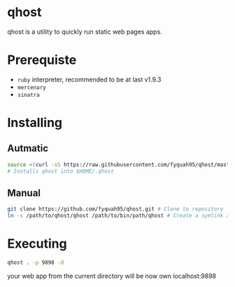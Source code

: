 # qhost

qhost is a utility to quickly run static web pages apps.

# Prerequiste

* `ruby` interpreter, recommended to be at last v1.9.3
* `mercenary`
* `sinatra`

# Installing

## Autmatic

~~~bash
source <(curl -sS https://raw.githubusercontent.com/fyquah95/qhost/master/bootstrap.sh)
# Installs qhost into $HOME/.qhost
~~~

## Manual
~~~ bash
git clone https://github.com/fyquah95/qhost.git # Clone to repository
ln -s /path/to/qhost/qhost /path/to/bin/path/qhost # Create a symlink at a directory which is covered by path
~~~

# Executing

~~~ bash
qhost . -p 9898 -d
~~~

your web app from the current directory will be now own localhost:9898